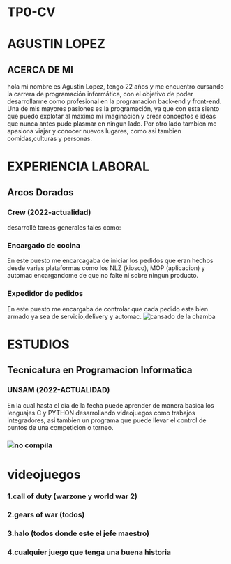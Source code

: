 # TP0-CV
# AGUSTIN LOPEZ
## ACERCA DE MI
hola mi nombre es Agustin Lopez, tengo 22 años y me encuentro cursando la carrera de programación informática, con el objetivo de poder desarrollarme como profesional en la programacion back-end y front-end. Una de mis mayores pasiones es la programación, ya que con esta siento que puedo explotar al maximo mi imaginacion y crear conceptos e ideas que nunca antes pude plasmar en ningun lado. Por otro lado tambien me apasiona viajar y conocer nuevos lugares, como asi tambien comidas,culturas y personas.
 # EXPERIENCIA LABORAL
## Arcos Dorados
### Crew (2022-actualidad)
desarrollé tareas generales tales como:
### Encargado de cocina
En este puesto me encarcagaba de iniciar los pedidos que eran hechos desde varias plataformas como los NLZ (kiosco), MOP (aplicacion) y automac
encargandome de que no falte ni sobre ningun producto.
### Expedidor de pedidos
En este puesto me encargaba de controlar que cada pedido este bien armado ya sea de servicio,delivery y automac.
![cansado de la chamba](https://cdn.memegenerator.es/imagenes/memes/thumb/33/18/33180148.jpg)

# ESTUDIOS
## Tecnicatura en Programacion Informatica
### UNSAM (2022-ACTUALIDAD)
En la cual hasta el dia de la fecha puede aprender de manera basica los lenguajes C y PYTHON desarrollando videojuegos como trabajos integradores, asi tambien un programa que puede llevar el control de puntos de una competicion o torneo.

### ![no compila](https://tecnofacts.mx/wp-content/uploads/2018/11/memes-de-programadores-1.jpg)
# videojuegos
### 1.call of duty (warzone y world war 2)                                                  
### 2.gears of war (todos)
### 3.halo (todos donde este el jefe maestro)
### 4.cualquier juego que tenga una buena historia

